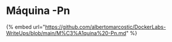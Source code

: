 # Máquina -Pn

{% embed url="https://github.com/albertomarcostic/DockerLabs-WriteUps/blob/main/M%C3%A1quina%20-Pn.md" %}
